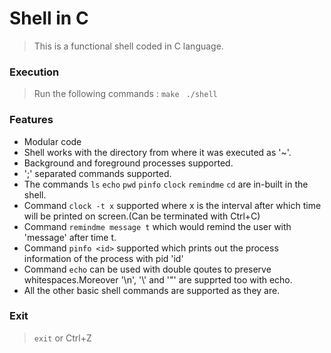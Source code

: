 # Shell in C
> This is a functional shell coded in C language.

### Execution
> Run the following commands : 
> ```make ```
> ```./shell ```

### Features
* Modular code
* Shell works with the directory from where it was executed as '~'.
* Background and foreground processes supported.
* ';' separated commands supported.
* The commands ```ls``` ```echo``` ```pwd``` ```pinfo``` ```clock``` ```remindme``` ```cd``` are in-built in the shell.
* Command ```clock -t x``` supported where x is the interval after which time will be printed on screen.(Can be terminated with Ctrl+C)
* Command ```remindme message t``` which would remind the user with 'message' after time t.
* Command ```pinfo <id>``` supported which prints out the process information of the process with pid 'id'
* Command ```echo``` can be used with double qoutes to preserve whitespaces.Moreover '\n', '\\' and '\"' are supprted too with echo.
* All the other basic shell commands are supported as they are.

### Exit
> ```exit``` or Ctrl+Z
